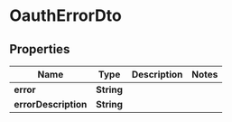 
# OauthErrorDto

## Properties

Name | Type | Description | Notes
------------ | ------------- | ------------- | -------------
**error** | **String** |  | 
**errorDescription** | **String** |  | 



